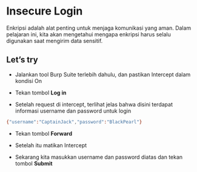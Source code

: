 # Insecure Login
Enkripsi adalah alat penting untuk menjaga komunikasi yang aman. Dalam pelajaran ini, kita akan mengetahui mengapa enkripsi harus selalu digunakan saat mengirim data sensitif.

## Let’s try
- Jalankan tool Burp Suite terlebih dahulu, dan pastikan Intercept dalam kondisi On

- Tekan tombol **Log in**

- Setelah request di intercept, terlihat jelas bahwa disini terdapat informasi username dan password untuk login
```sh
{"username":"CaptainJack","password":"BlackPearl"}
```

- Tekan tombol **Forward**

- Setelah itu matikan Intercept

- Sekarang kita masukkan username dan password diatas dan tekan tombol **Submit**

